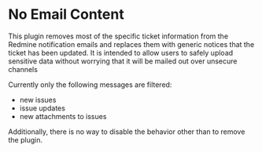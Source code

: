 # No Email Content

This plugin removes most of the specific ticket information from the
Redmine notification emails and replaces them with generic notices that
the ticket has been updated.  It is intended to allow users to safely
upload sensitive data without worrying that it will be mailed out over
unsecure channels

Currently only the following messages are filtered:
 
* new issues
* issue updates
* new attachments to issues

Additionally, there is no way to disable the behavior other than to
remove the plugin.

